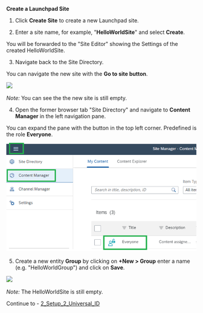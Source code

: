 **Create a Launchpad Site**
  
1. Click **Create Site** to create a new Launchpad site.

2. Enter a site name, for example, "**HelloWorldSite**" and select **Create**.

You will be forwarded to the "Site Editor" showing the Settings of the created HelloWorldSite.

3. Navigate back to the Site Directory.
  
You can navigate the new site with the **Go to site button**.
  
![](../images/Go_to_site.png)
  
*Note:* You can see the the new site is still empty.

4. Open the former browser tab "Site Directory" and navigate to **Content Manager** in the left navigation pane.

You can expand the pane with the button in the top left corner. Predefined is the role **Everyone**.

![](../images/Expand_pane.png) 
 
5. Create a new entity **Group** by clicking on **+New > Group** enter a name (e.g. "HelloWorldGroup") and click on **Save**. 

![](../images/Group.png) 
  
*Note:* The HelloWorldSite is still empty.

Continue to - [2_Setup_2_Universal_ID]()
